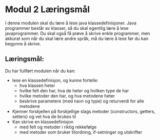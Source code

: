 # Modul 2 Læringsmål

I denne modulen skal du lære å lese java klassedefinisjoner. Java programmer består av klasser, så du skal egentlig lære å lese javaprogrammer. Du skal også få prøve å skrive enkle programmer, men akkurat som når du skal lære andre språk, må du lære å lese før du kan begynne å skrive.

## Læringsmål:

Du har fullført modulen når du kan:
- lese en klassedefinisjon, og kunne fortelle:
    - hva klassen heter
    - hvilke felt den har, hva de heter og hvilken type de har
    - hvilke metoder den har, og hva metodene heter
    - beskrive parametere (med navn og type) og returverdi for alle metodene
- Kjenner forskjellen på forskjellige slags metoder (constructors, getters, setters) og vet hva de brukes til
- Kan skrive en klassedefinisjon
    - med felt og metoder i riktig rekkefølge
    - med metoder som bruker tilordning, if-setninger og utskrifter
